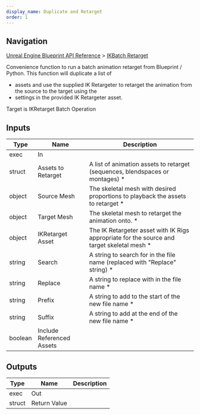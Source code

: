 ```yaml
---
display_name: Duplicate and Retarget
order: 1
---
```

## Navigation

[Unreal Engine Blueprint API Reference](https://dev.epicgames.com/documentation/en-us/unreal-engine/BlueprintAPI) > [IKBatch Retarget](https://dev.epicgames.com/documentation/en-us/unreal-engine/BlueprintAPI/IKBatchRetarget)

Convenience function to run a batch animation retarget from Blueprint / Python. This function will duplicate a list of

- assets and use the supplied IK Retargeter to retarget the animation from the source to the target using the
- settings in the provided IK Retargeter asset.

Target is IKRetarget Batch Operation

## Inputs

| Type | Name | Description |
| --- | --- | --- |
| exec | In |  |
| struct | Assets to Retarget | A list of animation assets to retarget (sequences, blendspaces or montages) * |
| object | Source Mesh | The skeletal mesh with desired proportions to playback the assets to retarget * |
| object | Target Mesh | The skeletal mesh to retarget the animation onto. * |
| object | IKRetarget Asset | The IK Retargeter asset with IK Rigs appropriate for the source and target skeletal mesh * |
| string | Search | A string to search for in the file name (replaced with "Replace" string) * |
| string | Replace | A string to replace with in the file name * |
| string | Prefix | A string to add to the start of the new file name * |
| string | Suffix | A string to add at the end of the new file name * |
| boolean | Include Referenced Assets |  |

## Outputs

| Type | Name | Description |
| --- | --- | --- |
| exec | Out |  |
| struct | Return Value |  |

